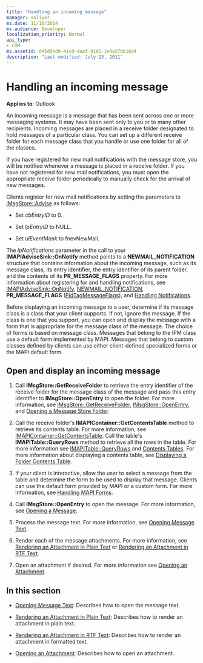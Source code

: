 ```yaml
---
title: "Handling an incoming message"
manager: soliver
ms.date: 11/16/2014
ms.audience: Developer
localization_priority: Normal
api_type:
- COM
ms.assetid: d45d5ed9-41cd-4aaf-91d2-1e4a27bb16d4
description: "Last modified: July 23, 2011"
---
```


# Handling an incoming message

**Applies to**: Outlook 
  
An incoming message is a message that has been sent across one or more messaging systems. It may have been sent only to you or to many other recipients. Incoming messages are placed in a receive folder designated to hold messages of a particular class. You can set up a different receive folder for each message class that you handle or use one folder for all of the classes.
  
If you have registered for new mail notifications with the message store, you will be notified whenever a message is placed in a receive folder. If you have not registered for new mail notifications, you must open the appropriate receive folder periodically to manually check for the arrival of new messages.
  
Clients register for new mail notifications by setting the parameters to [IMsgStore::Advise](imsgstore-advise.md) as follows: 
  
- Set  _cbEntryID_ to 0. 
    
- Set  _lpEntryID_ to NULL. 
    
- Set  _ulEventMask_ to fnevNewMail. 
    
The  _lpNotifications_ parameter in the call to your **IMAPIAdviseSink::OnNotify** method points to a **NEWMAIL\_NOTIFICATION** structure that contains information about the incoming message, such as its message class, its entry identifier, the entry identifier of its parent folder, and the contents of its **PR_MESSAGE_FLAGS** property. For more information about registering for and handling notifications, see [IMAPIAdviseSink::OnNotify](imapiadvisesink-onnotify.md), [NEWMAIL_NOTIFICATION](newmail_notification.md), **PR_MESSAGE_FLAGS** ([PidTagMessageFlags](pidtagmessageflags-canonical-property.md)), and [Handling Notifications](handling-notifications.md). 
  
Before displaying an incoming message to a user, determine if its message class is a class that your client supports. If not, ignore the message. If the class is one that you support, you can open and display the message with a form that is appropriate for the message class of the message. The choice of forms is based on message class. Messages that belong to the IPM class use a default form implemented by MAPI. Messages that belong to custom classes defined by clients can use either client-defined specialized forms or the MAPI default form.
  
## Open and display an incoming message
  
1. Call **IMsgStore::GetReceiveFolder** to retrieve the entry identifier of the receive folder for the message class of the message and pass this entry identifier to **IMsgStore::OpenEntry** to open the folder. For more information, see [IMsgStore::GetReceiveFolder](imsgstore-getreceivefolder.md), [IMsgStore::OpenEntry](imsgstore-openentry.md), and [Opening a Message Store Folder](opening-a-message-store-folder.md).
    
2. Call the receive folder's **IMAPIContainer::GetContentsTable** method to retrieve its contents table. For more information, see [IMAPIContainer::GetContentsTable](imapicontainer-getcontentstable.md). Call the table's **IMAPITable::QueryRows** method to retrieve all the rows in the table. For more information see [IMAPITable::QueryRows](imapitable-queryrows.md) and [Contents Tables](contents-tables.md). For more information about displaying a contents table, see [Displaying a Folder Contents Table](displaying-a-folder-contents-table.md).
    
3. If your client is interactive, allow the user to select a message from the table and determine the form to be used to display that message. Clients can use the default form provided by MAPI or a custom form. For more information, see [Handling MAPI Forms](handling-mapi-forms.md).
    
4. Call **IMsgStore::OpenEntry** to open the message. For more information, see [Opening a Message](opening-a-message.md).
    
5. Process the message text. For more information, see [Opening Message Text](opening-message-text.md).
    
6. Render each of the message attachments. For more information, see [Rendering an Attachment in Plain Text](rendering-an-attachment-in-plain-text.md) or [Rendering an Attachment in RTF Text](rendering-an-attachment-in-rtf-text.md).
    
7. Open an attachment if desired. For more information see [Opening an Attachment](opening-an-attachment.md).
    
## In this section

- [Opening Message Text](opening-message-text.md): Describes how to open the message text.
    
- [Rendering an Attachment in Plain Text](rendering-an-attachment-in-plain-text.md): Describes how to render an attachment in plain text.
    
- [Rendering an Attachment in RTF Text](rendering-an-attachment-in-rtf-text.md): Describes how to render an attachment in formatted text.
    
- [Opening an Attachment](opening-an-attachment.md): Describes how to open an attachment.
    

